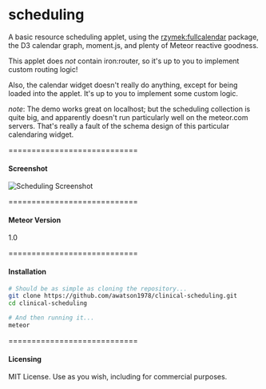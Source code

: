 scheduling
=================

A basic resource scheduling applet, using the [rzymek:fullcalendar](https://atmospherejs.com/rzymek/fullcalendar) package, the D3 calendar graph, moment.js, and plenty of Meteor reactive goodness.  

This applet does *not* contain iron:router, so it's up to you to implement custom routing logic!

Also, the calendar widget doesn't really do anything, except for being loaded into the applet.  It's up to you to implement some custom logic.  

*note*: The demo works great on localhost; but the scheduling collection is quite big, and apparently doesn't run particularly well on the meteor.com servers.  That's really a fault of the schema design of this particular calendaring widget.


============================
#### Screenshot  

![Scheduling Screenshot](https://raw.githubusercontent.com/awatson1978/clinical-scheduling/master/public/scheduling-screenshot.png)  


============================
#### Meteor Version  

1.0

============================
#### Installation  


````sh
# Should be as simple as cloning the repository...  
git clone https://github.com/awatson1978/clinical-scheduling.git
cd clinical-scheduling

# And then running it...
meteor
````

============================
#### Licensing

MIT License. Use as you wish, including for commercial purposes.
